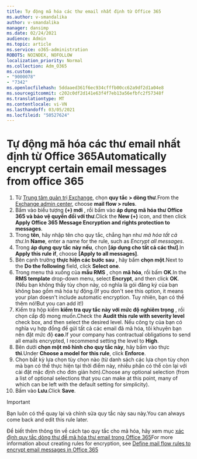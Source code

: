 ```yaml
---
title: Tự động mã hóa các thư email nhất định từ Office 365
ms.author: v-smandalika
author: v-smandalika
manager: dansimp
ms.date: 02/24/2021
audience: Admin
ms.topic: article
ms.service: o365-administration
ROBOTS: NOINDEX, NOFOLLOW
localization_priority: Normal
ms.collection: Adm_O365
ms.custom:
- "9000078"
- "7342"
ms.openlocfilehash: 5ddaaed361f6ec934cfffb00cc62a9df2d1a04e8
ms.sourcegitcommit: c202c0df2d141e63f4f7eb13a56efbfc2f57348f
ms.translationtype: MT
ms.contentlocale: vi-VN
ms.lasthandoff: 03/05/2021
ms.locfileid: "50527624"
---
```

# <a name="automatically-encrypt-certain-email-messages-from-office-365"></a><span data-ttu-id="c172f-102">Tự động mã hóa các thư email nhất định từ Office 365</span><span class="sxs-lookup"><span data-stu-id="c172f-102">Automatically encrypt certain email messages from office 365</span></span>

1. <span data-ttu-id="c172f-103">Từ [Trung tâm quản trị Exchange](https://outlook.office365.com/ecp/), chọn **quy tắc > dòng thư**.</span><span class="sxs-lookup"><span data-stu-id="c172f-103">From the [Exchange admin center](https://outlook.office365.com/ecp/), choose **mail flow > rules**.</span></span> 
2. <span data-ttu-id="c172f-104">Bấm vào biểu tượng **(+) mới** , rồi bấm vào **áp dụng mã hóa thư Office 365 và bảo vệ quyền đối với thư**.</span><span class="sxs-lookup"><span data-stu-id="c172f-104">Click the **New (+)** icon, and then click **Apply Office 365 Message Encryption and rights protection to messages**.</span></span>
3. <span data-ttu-id="c172f-105">Trong **tên**, hãy nhập tên cho quy tắc, chẳng hạn như *mã hóa tất cả thư*.</span><span class="sxs-lookup"><span data-stu-id="c172f-105">In **Name**, enter a name for the rule, such as *Encrypt all messages*.</span></span>
4. <span data-ttu-id="c172f-106">Trong **áp dụng quy tắc này nếu**, chọn **[áp dụng cho tất cả các thư]**.</span><span class="sxs-lookup"><span data-stu-id="c172f-106">In **Apply this rule if**, choose **[Apply to all messages]**.</span></span> 
5. <span data-ttu-id="c172f-107">Bên cạnh trường **thực hiện các bước sau** , hãy bấm **chọn một**.</span><span class="sxs-lookup"><span data-stu-id="c172f-107">Next to the **Do the following** field, click **Select one**.</span></span> 
6. <span data-ttu-id="c172f-108">Trong menu thả xuống của **mẫu RMS** , chọn **mã hóa**, rồi bấm **OK**.</span><span class="sxs-lookup"><span data-stu-id="c172f-108">In the **RMS template** drop-down menu, select **Encrypt**, and then click **OK**.</span></span> <span data-ttu-id="c172f-109">(Nếu bạn không thấy tùy chọn này, có nghĩa là gói đăng ký của bạn không bao gồm mã hóa tự động.</span><span class="sxs-lookup"><span data-stu-id="c172f-109">(If you don't see this option, it means your plan doesn't include automatic encryption.</span></span> <span data-ttu-id="c172f-110">Tuy nhiên, bạn có thể thêm nó!</span><span class="sxs-lookup"><span data-stu-id="c172f-110">But you can add it!)</span></span>
7. <span data-ttu-id="c172f-111">Kiểm tra hộp kiểm **kiểm tra quy tắc này với mức độ nghiêm trọng** , rồi chọn cấp độ mong muốn.</span><span class="sxs-lookup"><span data-stu-id="c172f-111">Check the **Audit this rule with severity level** check box, and then select the desired level.</span></span> <span data-ttu-id="c172f-112">Nếu công ty của bạn có nghĩa vụ hợp đồng để gửi tất cả các email đã mã hóa, tôi khuyên bạn nên đặt mức độ **cao**.</span><span class="sxs-lookup"><span data-stu-id="c172f-112">If your company has contractual obligations to send all emails encrypted, I recommend setting the level to **High**.</span></span>
8. <span data-ttu-id="c172f-113">Bên dưới **chọn một mô hình cho quy tắc này**, hãy bấm vào thực **thi**.</span><span class="sxs-lookup"><span data-stu-id="c172f-113">Under **Choose a model for this rule**, click **Enforce**.</span></span> 
9. <span data-ttu-id="c172f-114">Chọn bất kỳ lựa chọn tùy chọn nào (từ danh sách các lựa chọn tùy chọn mà bạn có thể thực hiện tại thời điểm này, nhiều phần có thể còn lại với cài đặt mặc định cho đơn giản hơn).</span><span class="sxs-lookup"><span data-stu-id="c172f-114">Choose any optional selection (from a list of optional selections that you can make at this point, many of which can be left with the default setting for simplicity).</span></span>
10. <span data-ttu-id="c172f-115">Bấm vào **Lưu**.</span><span class="sxs-lookup"><span data-stu-id="c172f-115">Click **Save**.</span></span>

> [!IMPORTANT]
> <span data-ttu-id="c172f-116">Bạn luôn có thể quay lại và chỉnh sửa quy tắc này sau này.</span><span class="sxs-lookup"><span data-stu-id="c172f-116">You can always come back and edit this rule later.</span></span>

<span data-ttu-id="c172f-117">Để biết thêm thông tin về cách tạo quy tắc cho mã hóa, hãy xem mục [xác định quy tắc dòng thư để mã hóa thư email trong Office 365](https://docs.microsoft.com/microsoft-365/compliance/define-mail-flow-rules-to-encrypt-email)</span><span class="sxs-lookup"><span data-stu-id="c172f-117">For more information about creating rules for encryption, see [Define mail flow rules to encrypt email messages in Office 365](https://docs.microsoft.com/microsoft-365/compliance/define-mail-flow-rules-to-encrypt-email)</span></span>

